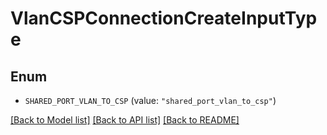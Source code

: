 # VlanCSPConnectionCreateInputType

## Enum


* `SHARED_PORT_VLAN_TO_CSP` (value: `"shared_port_vlan_to_csp"`)


[[Back to Model list]](../README.md#documentation-for-models) [[Back to API list]](../README.md#documentation-for-api-endpoints) [[Back to README]](../README.md)


